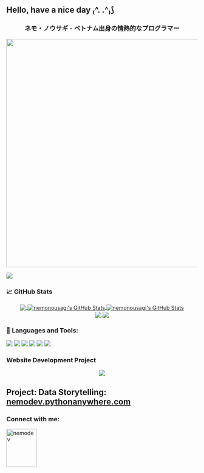 ## Hello, have a nice day ₍^. .^₎⟆

<!--
**ifindnemo/ifindnemo** is a ✨ _special_ ✨ repository because its `README.md` (this file) appears on your GitHub profile.

Here are some ideas to get you started:

- 🔭 I’m currently working on ...
- 🌱 I’m currently learning ...
- 👯 I’m looking to collaborate on ...
- 🤔 I’m looking for help with ...
- 💬 Ask me about ...
- 📫 How to reach me: ...
- 😄 Pronouns: ...
- ⚡ Fun fact: ...
-->

<h3 align="center">ネモ・ノウサギ - ベトナム出身の情熱的なプログラマー</h3>

<p align="center">
<img align="center" src="https://user-images.githubusercontent.com/74038190/212747903-e9bdf048-2dc8-41f9-b973-0e72ff07bfba.gif" height=600px width=900px/>
</p>

![](https://komarev.com/ghpvc/?username=ifindnemo&color=ff69b4)

<h3 align="left">📈 GitHub Stats</h3>
<p align="center">
<a href="https://github.com/ifindnemo">
  <img align="center" src="https://github-readme-stats.vercel.app/api/top-langs/?username=ifindnemo&hide=scss,java,html,tex&theme=tokyonight&show_icons=true&line_height=27&langs_count=3" />
</a>

<a href="https://github.com/ifindnemo">
  <img align="center" src="https://github-readme-stats.vercel.app/api?username=ifindnemo&theme=tokyonight&count_private=true&show_icons=true&line_height=27&include_all_commits=true&rank_icon=github" alt="nemonousagi's GitHub Stats" />
</a>

<a href="https://github.com/ifindnemo">
  <img align="center" src="https://github-readme-streak-stats.herokuapp.com/?user=ifindnemo&theme=tokyonight&hide_border=false" alt="nemonousagi's GitHub Stats" />
</a>

<br>
<a href="https://github.com/ifindnemo/phat-hien-gian-lan">
  <img align="center" src="https://github-readme-stats.vercel.app/api/pin/?username=ifindnemo&repo=phat-hien-gian-lan&theme=tokyonight&show_owner=true&description_lines_count=2" />
</a>

<a href="https://github.com/ifindnemo/toolScrapingFB">
  <img align="center" src="https://github-readme-stats.vercel.app/api/pin/?username=ifindnemo&repo=toolScrapingFB&theme=tokyonight&show_owner=true&description_lines_count=2" />
</a>
</p>

<h3 align="left">🔧 Languages and Tools:</h3>

![](https://img.shields.io/badge/Code-Python-purple?style=flat&logo=python&logoColor=white&color=blue)
![](https://img.shields.io/badge/Cloud-Heroku-purple?style=flat&logo=heroku&logoColor=white&color=B78DEF)
![](https://img.shields.io/badge/Database-MongoDB-purple?style=flat&logo=mongodb&logoColor=white&color=green)
![](https://img.shields.io/badge/Database-SQLite-green?style=flat&logo=sqlite&logoColor=white&color=6ac5fe)
![](https://img.shields.io/badge/Framework-DJango-green?style=flat&logo=django&logoColor=white&color=092e20)
![](https://img.shields.io/badge/Framework-Flask-green?style=flat&logo=flask&logoColor=white&color=6ac5fe)

<h3 align="left">Website Development Project</h3>
<p align="center">
<img align="center" src="https://user-images.githubusercontent.com/74038190/243078834-72903324-cf57-4e90-80a6-ed3c9734e0ed.gif"/>
<h2>Project: Data Storytelling: <a href="https://nemodev.pythonanywhere.com" target="_blank">nemodev.pythonanywhere.com</a></h2>
</p>

<h3 align="left">Connect with me:</h3>
<p align="left">
<a href="https://discord.gg/nemodev" target="_blank"><img align="center" src="https://user-images.githubusercontent.com/74038190/235294015-47144047-25ab-417c-af1b-6746820a20ff.gif" alt="nemodev" height=100px width=80px/></a>
</p>
